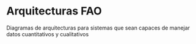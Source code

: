 # Arquitecturas FAO

Diagramas de arquitecturas para sistemas que sean capaces de manejar datos cuantitativos y cualitativos
